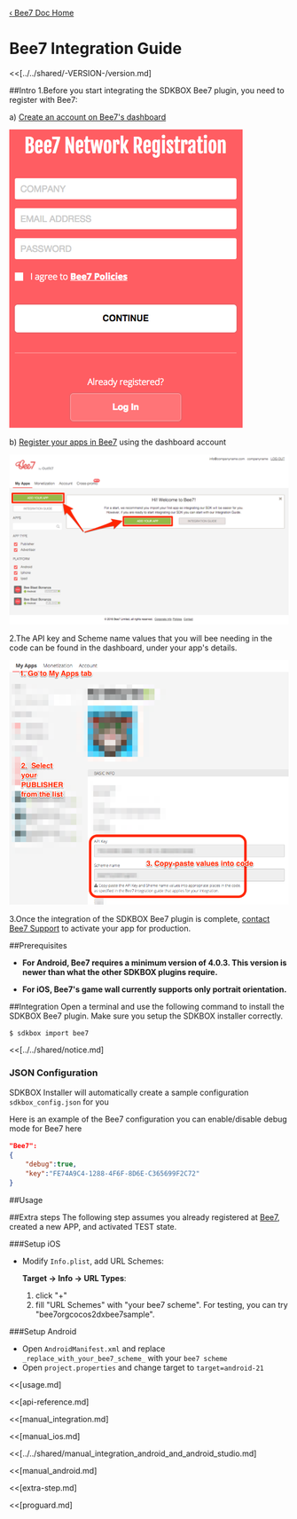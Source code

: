 [&#8249; Bee7 Doc Home](./)

<h1>Bee7 Integration Guide</h1>
<<[../../shared/-VERSION-/version.md]

##Intro
1.Before you start integrating the SDKBOX Bee7 plugin, you need to register with Bee7:

  a) [Create an account on Bee7's dashboard](https://dashboard.bee7.com/#/signup)

  ![](../../imgs/bee7_Create_an_account_on_Bee7_Dashboard.png)

  b) [Register your apps in Bee7](http://bee7.com/integrate/bee7-app-registration/) using the dashboard account

  ![](../../imgs/bee7_Dashboard_My_Apps_adding_new_apps.png)

2.The API key and Scheme name values that you will bee needing in the code can be found in the dashboard, under your app's details. 

![](../../imgs/bee7_API_key_and_Scheme_name.png)

3.Once the integration of the SDKBOX Bee7 plugin is complete, <a href="mailto:support@bee7.com">contact Bee7 Support</a> to activate your app for production.

##Prerequisites
* __For Android, Bee7 requires a minimum version of 4.0.3. This version is newer than what the other SDKBOX plugins require.__

* __For iOS, Bee7's game wall currently supports only portrait orientation.__

##Integration
Open a terminal and use the following command to install the SDKBOX Bee7 plugin. Make sure you setup the SDKBOX installer correctly.
```bash
$ sdkbox import bee7
```

<<[../../shared/notice.md]

<!--## Configuration
<<[../../shared/sdkbox_cloud.md]
<<[../../shared/remote_application_config.md]-->

### JSON Configuration
SDKBOX Installer will automatically create a sample configuration `sdkbox_config.json` for you

Here is an example of the Bee7 configuration you can enable/disable debug mode for Bee7 here

```json
"Bee7":
{
    "debug":true,
    "key":"FE74A9C4-1288-4F6F-8D6E-C365699F2C72"
}
```

<!--<<[sdkbox-config-encrypt.md]-->

##Usage

##Extra steps
The following step assumes you already registered at [Bee7](https://dashboard.bee7.com/#/signup), created a new APP, and activated TEST state.

###Setup iOS
* Modify `Info.plist`, add URL Schemes:

	__Target -> Info -> URL Types__:

	1. click "+"
	2. fill "URL Schemes" with "your bee7 scheme". For testing, you can try "bee7orgcocos2dxbee7sample". 

###Setup Android
* Open `AndroidManifest.xml` and replace `_replace_with_your_bee7_scheme_` with your `bee7 scheme`
* Open `project.properties` and change target to `target=android-21`

<<[usage.md]

<<[api-reference.md]

<<[manual_integration.md]

<<[manual_ios.md]

<<[../../shared/manual_integration_android_and_android_studio.md]

<<[manual_android.md]

<<[extra-step.md]

<<[proguard.md]
